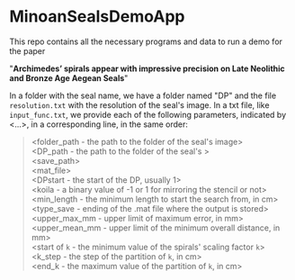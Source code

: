 # MinoanSealsDemoApp
 This repo contains all the necessary programs and data to run a demo for the paper

"**Archimedes’ spirals appear with impressive precision on Late Neolithic and Bronze Age Aegean Seals**"

In a folder with the seal name, we have a folder named "DP" and the file `resolution.txt` with the resolution of the seal's image. In a txt file, like `input_func.txt`, we provide each of the following parameters, indicated by <...>, in a corresponding line, in the same order:

><folder_path - the path to the folder of the seal's image>\
><DP_path - the path to the folder of the seal's >\
><save_path>\
><mat_file>\
><DPstart - the start of the DP, usually 1>\
><koila - a binary value of -1 or 1 for mirroring the stencil or not>\
><min_length - the minimum length to start the search from, in cm>\
><type_save - ending of the .mat file where the output is stored>\
><upper_max_mm - upper limit of maximum error, in mm>\
><upper_mean_mm - upper limit of the minimum overall distance, in mm>\
><start of `k` - the minimum value of the spirals' scaling factor `k`>\
><k_step - the step of the partition of `k`, in cm>\
><end_k - the maximum value of the partition of `k`, in cm>
